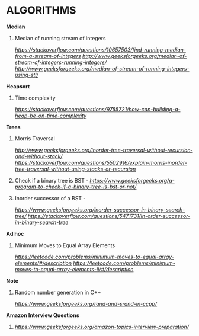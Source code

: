 # ALGORITHMS

**Median**
1. Median of running stream of integers

   *https://stackoverflow.com/questions/10657503/find-running-median-from-a-stream-of-integers*
   *http://www.geeksforgeeks.org/median-of-stream-of-integers-running-integers/*                                                     
   *http://www.geeksforgeeks.org/median-of-stream-of-running-integers-using-stl/*

**Heapsort**
1. Time complexity 

   *https://stackoverflow.com/questions/9755721/how-can-building-a-heap-be-on-time-complexity*

**Trees**
1. Morris Traversal

   *http://www.geeksforgeeks.org/inorder-tree-traversal-without-recursion-and-without-stack/*
   *https://stackoverflow.com/questions/5502916/explain-morris-inorder-tree-traversal-without-using-stacks-or-recursion*

2. Check if a binary tree is BST - *https://www.geeksforgeeks.org/a-program-to-check-if-a-binary-tree-is-bst-or-not/*
3. Inorder successor of a BST - 

   *https://www.geeksforgeeks.org/inorder-successor-in-binary-search-tree/*
   *https://stackoverflow.com/questions/5471731/in-order-successor-in-binary-search-tree*
   
**Ad hoc**
1. Minimum Moves to Equal Array Elements
   
   *https://leetcode.com/problems/minimum-moves-to-equal-array-elements/#/description*
   *https://leetcode.com/problems/minimum-moves-to-equal-array-elements-ii/#/description* 

**Note**
1. Random number generation in C++

   *https://www.geeksforgeeks.org/rand-and-srand-in-ccpp/*

**Amazon Interview Questions**
1. *https://www.geeksforgeeks.org/amazon-topics-interview-preparation/*
